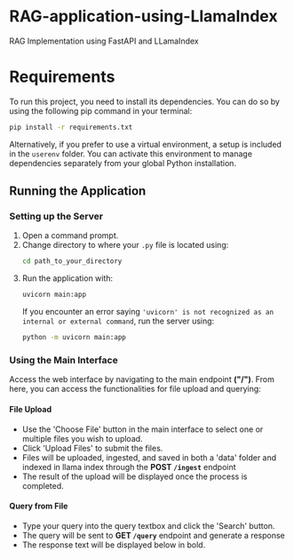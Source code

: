 # RAG-application-using-LlamaIndex
RAG Implementation using FastAPI and LLamaIndex


# Requirements

To run this project, you need to install its dependencies. You can do so by using the following pip command in your terminal:

```bash
pip install -r requirements.txt
```

Alternatively, if you prefer to use a virtual environment, a setup is included in the `userenv` folder. You can activate this environment to manage dependencies separately from your global Python installation.

## Running the Application

### Setting up the Server

1. Open a command prompt.
2. Change directory to where your `.py` file is located using:
   ```bash
   cd path_to_your_directory
   ```
3. Run the application with:
   ```bash
   uvicorn main:app
   ```
   If you encounter an error saying `'uvicorn' is not recognized as an internal or external command`, run the server using:
   ```bash
   python -m uvicorn main:app
   ```

### Using the Main Interface

Access the web interface by navigating to the main endpoint **("/")**. From here, you can access the functionalities for file upload and querying:

#### File Upload

- Use the 'Choose File' button in the main interface to select one or multiple files you wish to upload.
- Click 'Upload Files' to submit the files.
- Files will be uploaded, ingested, and saved in both a 'data' folder and indexed in llama index through the **POST `/ingest`** endpoint
- The result of the upload will be displayed once the process is completed.

#### Query from File

- Type your query into the query textbox and click the 'Search' button.
- The query will be sent to **GET `/query`** endpoint and generate a response
- The response text will be displayed below in bold.

